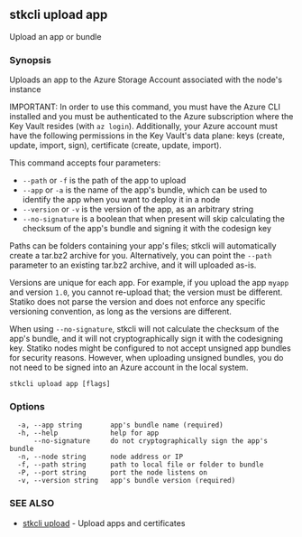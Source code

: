 ## stkcli upload app

Upload an app or bundle

### Synopsis

Uploads an app to the Azure Storage Account associated with the node's instance

IMPORTANT: In order to use this command, you must have the Azure CLI installed and you must be authenticated to the Azure subscription where the Key Vault resides (with `az login`). Additionally, your Azure account must have the following permissions in the Key Vault's data plane: keys (create, update, import, sign), certificate (create, update, import).

This command accepts four parameters:

- `--path` or `-f` is the path of the app to upload
- `--app` or `-a` is the name of the app's bundle, which can be used to identify the app when you want to deploy it in a node
- `--version` or `-v` is the version of the app, as an arbitrary string
- `--no-signature` is a boolean that when present will skip calculating the checksum of the app's bundle and signing it with the codesign key

Paths can be folders containing your app's files; stkcli will automatically create a tar.bz2 archive for you. Alternatively, you can point the `--path` parameter to an existing tar.bz2 archive, and it will uploaded as-is.

Versions are unique for each app. For example, if you upload the app `myapp` and version `1.0`, you cannot re-upload that; the version must be different. Statiko does not parse the version and does not enforce any specific versioning convention, as long as the versions are different.

When using `--no-signature`, stkcli will not calculate the checksum of the app's bundle, and it will not cryptographically sign it with the codesigning key. Statiko nodes might be configured to not accept unsigned app bundles for security reasons. However, when uploading unsigned bundles, you do not need to be signed into an Azure account in the local system.


```
stkcli upload app [flags]
```

### Options

```
  -a, --app string       app's bundle name (required)
  -h, --help             help for app
      --no-signature     do not cryptographically sign the app's bundle
  -n, --node string      node address or IP
  -f, --path string      path to local file or folder to bundle
  -P, --port string      port the node listens on
  -v, --version string   app's bundle version (required)
```

### SEE ALSO

* [stkcli upload](stkcli_upload.md)	 - Upload apps and certificates

